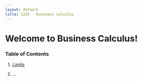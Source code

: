 ```yaml
---
layout: default
title: 1325 - business calculus
---
```


Welcome to Business Calculus!
===

### Table of Contents

1. [Limits](01-limits.html)

2. ...